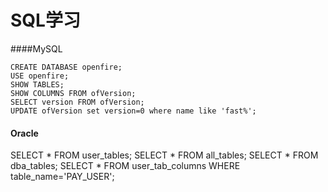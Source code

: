 # SQL学习

####MySQL
```
CREATE DATABASE openfire;
USE openfire;
SHOW TABLES;
SHOW COLUMNS FROM ofVersion;
SELECT version FROM ofVersion;
UPDATE ofVersion set version=0 where name like 'fast%';
```

#### Oracle
SELECT * FROM user_tables;
SELECT * FROM all_tables;
SELECT * FROM dba_tables;
SELECT * FROM user_tab_columns WHERE table_name='PAY_USER';



